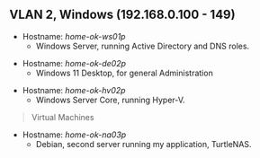 ## VLAN 2, Windows (192.168.0.100 - 149)

- Hostname: *home-ok-ws01p*
  - Windows Server, running Active Directory and DNS roles.
>
- Hostname: *home-ok-de02p*
  - Windows 11 Desktop, for general Administration
>
- Hostname: *home-ok-hv02p*
  - Windows Server Core, running Hyper-V.
> Virtual Machines
- Hostname: *home-ok-na03p*
  - Debian, second server running my application, TurtleNAS.
